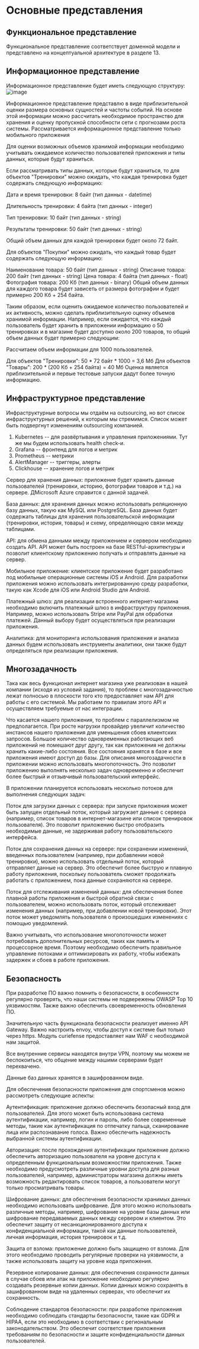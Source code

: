 # Основные представления

## Функциональное представление

Функциональное представление соответствует доменной модели и представлено на концептуальной архитектуре в разделе 13.

## Информационное представление

Информационное представление будет иметь следующую структуру:
![image](https://user-images.githubusercontent.com/124265597/220123081-fbd724b7-65b0-46c4-b290-ab93eebdc432.png)

Информационное представление представлю в виде приблизительной оценки размера основных сущностей и частоты событий. На основе этой информации можно рассчитать необходимое пространство для хранения и оценку пропускной способности сети с прогнозами роста системы.
Рассматривается информационное представление только мобильного приложения

Для оценки возможных объемов хранимой информации необходимо учитывать ожидаемое количество пользователей приложения и типы данных, которые будут храниться.

Если рассматривать типы данных, которые будут храниться, то для объектов "Тренировки" можно ожидать, что каждая тренировка будет содержать следующую информацию:

Дата и время тренировки: 8 байт (тип данных - datetime)

Длительность тренировки: 4 байта (тип данных - integer)

Тип тренировки: 10 байт (тип данных - string)

Результаты тренировки: 50 байт (тип данных - string)

Общий объем данных для каждой тренировки будет около 72 байт.

Для объектов "Покупки" можно ожидать, что каждый товар будет содержать следующую информацию:

Наименование товара: 50 байт (тип данных - string)
Описание товара: 200 байт (тип данных - string)
Цена товара: 4 байта (тип данных - float)
Фотография товара: 200 Кб (тип данных - binary)
Общий объем данных для каждого товара будет зависеть от размера фотографии и будет примерно 200 Кб + 254 байта.

Таким образом, если оценить ожидаемое количество пользователей и их активность, можно сделать приблизительную оценку объемов хранимой информации. Например, если ожидается, что каждый пользователь будет хранить в приложении информацию о 50 тренировках и в магазине будет доступно около 200 товаров, то общий объем данных будет примерно следующим:

Рассчитаем объем информации для 1000 пользователей.

Для объектов "Тренировки": 50 * 72 байт * 1000 = 3,6 Мб
Для объектов "Товары": 200 * (200 Кб + 254 байта) = 40 Мб
Оценка является приблизительной и первые тестовые запуски дадут более точную информацию.


## Инфраструктурное представление

Инфраструктурные вопросы мы отдаём на outsourcing, но вот список инфраструктурных решений, к которым мы стремимся. Список может быть подвергнут изменениям outsourcing компанией.
1. Kubernetes -- для развёртывания и управления приложениями. Тут же мы будем использовать health check-и. 
2. Grafana -- фронтенд для логов и метрик
3. Prometheus -- метрики
4. AlertManager -- триггеры, алерты
5. Clickhouse -- хранение логов и метрик


Сервер для хранения данных: приложение будет хранить данные пользователей (тренировки, историю, фотографии товаров и т.д.) на сервере. ДMicrosoft Azure справится с данной задачей.

База данных: для хранения данных можно использовать реляционную базу данных, такую как MySQL или PostgreSQL. База данных будет содержать таблицы для хранения пользовательской информации (тренировки, история, товары) и схему, определяющую связи между таблицами.

API: для обмена данными между приложением и сервером необходимо создать API. API может быть построен на базе RESTful-архитектуры и позволит клиентскому приложению получать и отправлять данные на сервер.

Мобильное приложение: клиентское приложение будет разработано под мобильные операционные системы iOS и Android. Для разработки приложения можно использовать интегрированную среду разработки, такую как Xcode для iOS или Android Studio для Android.

Платежный шлюз: для реализации встроенного интернет-магазина необходимо включить платежный шлюз в инфраструктуру приложения. Например, можно использовать Stripe или PayPal для обработки платежей. Данный выбору будет осуществляться при реализации приложения.

Аналитика: для мониторинга использования приложения и анализа данных будем использовать инструменты аналитики, они также будут определяться при реализации приложения.

## Многозадачность

   Така как весь функционал интернет магазина уже реализован в нашей компании (исходя из условий задания), то проблем с многозадачностью лежат полносью в плоскости того кто предоставляет нам API для работы с его системой. Мы работаем по правилам этого API и осуществляем требуемые от нас интеграции. 

   Что касается нашего приложения, то проблем с параллелизмом не предполагается. При росте нагрузки провайдер увеличит количество инстансов нашего приложения для уменьшения сбоев клиентских запросов. Большое количество одновременных работающих веб приложений не помешают друг другу, так как приложения не должны хранить какие-либо состояния. Все состояния хранятся в базе и все приложения имеют доступ до базы.
   Для описания многозадачности в приложении можно использовать многопоточность. Это позволит приложению выполнять несколько задач одновременно и обеспечит более быстрый и отзывчивый пользовательский интерфейс.

В приложении планируется использовать несколько потоков для выполнения следующих задач:

Поток для загрузки данных с сервера: при запуске приложения может быть запущен отдельный поток, который загружает данные с сервера (например, список товаров в интернет-магазине или список тренировок пользователя). Это позволит приложению быстро отобразить необходимые данные, не задерживая работу пользовательского интерфейса.

Поток для сохранения данных на сервере: при сохранении изменений, введенных пользователем (например, при добавлении новой тренировки), можно использовать отдельный поток, который отправляет данные на сервер. Это обеспечит более быструю и плавную работу приложения, поскольку пользователь сможет продолжать работать с приложением, пока данные сохраняются на сервере.

Поток для отслеживания изменений данных: для обеспечения более плавной работы приложения и быстрой обратной связи с пользователем, можно использовать поток, который отслеживает изменения данных (например, при добавлении новой тренировки). Этот поток может уведомлять пользователя о произошедших изменениях с помощью уведомлений.

Важно учитывать, что использование многопоточности может потребовать дополнительных ресурсов, таких как память и процессорное время. Поэтому необходимо обеспечить правильное управление потоками и оптимизировать их работу, чтобы избежать задержек и сбоев в работе приложения.


## Безопасность

При разработке ПО важно помнить о безопасности, в особенности регулярно проверять, что наши системы не подвережены OWASP Top 10 уязвимостям. Также важно обеспечить своевременность обновления ПО.

Значительную часть функционала безопасности реализует именно API Gateway. Важно настроить envoy, чтобы доступ к системе был только через https. Модуль curiefense предоставляет нам WAF с необходимой нам защитой.

Все внутренние сервисы находятся внутри VPN, поэтому мы можем не беспокоиться, что общение между нашими серверами будет перехвачено.

Данные баз данных хранятся в зашифрованном виде. 

Для обеспечения безопасности приложения для спортсменов можно рассмотреть следующие аспекты:

Аутентификация: приложение должно обеспечить безопасный вход для пользователей. Для этого может быть использована система аутентификации, например, логин и пароль, либо более современные методы, такие как аутентификация по отпечатку пальца, сканирование лица или распознавание голоса. Важно обеспечить надежность выбранной системы аутентификации.

Авторизация: после прохождения аутентификации приложение должно обеспечить авторизацию пользователя на уровне доступа к определенным функциональным возможностям приложения. Также необходимо предусмотреть различные уровни доступа для разных пользователей, например, администраторы магазина должны иметь возможность редактировать список товаров, а пользователи могут только просматривать товары.

Шифрование данных: для обеспечения безопасности хранимых данных необходимо использовать шифрование. Для этого можно использовать различные методы, например, шифрование на уровне базы данных или шифрование передаваемых данных между сервером и клиентом. Это обеспечит защиту от несанкционированного доступа к конфиденциальной информации, такой как данные пользователей, личная информация, история тренировок и т.д.

Защита от взлома: приложение должно быть защищено от взлома. Для этого необходимо проводить регулярные проверки на уязвимости, а также использовать защиту на уровне кода приложения.

Резервное копирование данных: для обеспечения сохранности данных в случае сбоев или атак на приложение необходимо регулярно создавать резервные копии данных. Копии данных можно сохранять в зашифрованном виде на удаленных серверах, что обеспечит их сохранность.

Соблюдение стандартов безопасности: при разработке приложения необходимо соблюдать стандарты безопасности, такие как GDPR и HIPAA, если это необходимо в соответствии с региональным законодательством. Это обеспечит соответствие приложения требованиям по безопасности и защите конфиденциальности данных пользователей.
